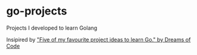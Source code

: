 # go-projects
Projects I developed to learn Golang

Insipired by ["Five of my favourite project ideas to learn Go." by Dreams of Code](https://www.youtube.com/watch?v=gXmznGEW9vo) 
